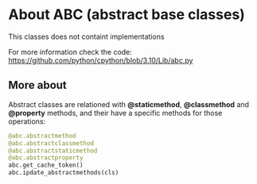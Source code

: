 # About ABC (abstract base classes)
This classes does not containt implementations

For more information check the code: https://github.com/python/cpython/blob/3.10/Lib/abc.py

## More about

Abstract classes are relationed with **@staticmethod**, **@classmethod** and **@property** methods, and their have a specific methods for those operations:

```python
@abc.abstractmethod
@abc.abstractclassmethod
@abc.abstractstaticmethod
@abc.abstractproperty
abc.get_cache_token()
abc.ipdate_abstractmethods(cls)
```